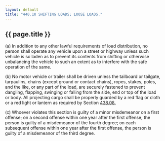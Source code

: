 ```yaml
---
layout: default 
title: "440.10 SHIFTING LOADS; LOOSE LOADS."
---
```


{{ page.title }}
----------------

​(a) In addition to any other lawful requirements of load distribution,
no person shall operate any vehicle upon a street or highway unless such
vehicle is so laden as to prevent its contents from shifting or
otherwise unbalancing the vehicle to such an extent as to interfere with
the safe operation of the same.

​(b) No motor vehicle or trailer shall be driven unless the tailboard or
tailgate, tarpaulins, chains (except ground or contact chains), ropes,
stakes, poles, and the like, or any part of the load, are securely
fastened to prevent dangling, flapping, swinging or falling from the
side, end or top of the load or body. All projecting cargo shall be
properly guarded by a red flag or cloth or a red light or lantern as
required by Section [438.08.](23e5ce8d.html)

​(c) Whoever violates this section is guilty of a minor misdemeanor on a
first offense; on a second offense within one year after the first
offense, the person is guilty of a misdemeanor of the fourth degree; on
each subsequent offense within one year after the first offense, the
person is guilty of a misdemeanor of the third degree.
